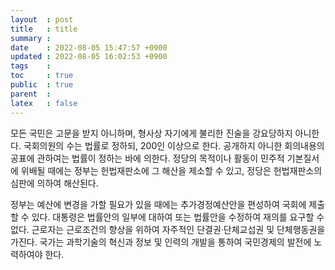 ```yaml
---
layout  : post
title   : title
summary : 
date    : 2022-08-05 15:47:57 +0900
updated : 2022-08-05 16:02:53 +0900
tags    : 
toc     : true
public  : true
parent  : 
latex   : false
---
```



모든 국민은 고문을 받지 아니하며, 형사상 자기에게 불리한 진술을 강요당하지 아니한다. 국회의원의 수는 법률로 정하되, 200인 이상으로 한다. 공개하지 아니한 회의내용의 공표에 관하여는 법률이 정하는 바에 의한다. 정당의 목적이나 활동이 민주적 기본질서에 위배될 때에는 정부는 헌법재판소에 그 해산을 제소할 수 있고, 정당은 헌법재판소의 심판에 의하여 해산된다.

정부는 예산에 변경을 가할 필요가 있을 때에는 추가경정예산안을 편성하여 국회에 제출할 수 있다. 대통령은 법률안의 일부에 대하여 또는 법률안을 수정하여 재의를 요구할 수 없다. 근로자는 근로조건의 향상을 위하여 자주적인 단결권·단체교섭권 및 단체행동권을 가진다. 국가는 과학기술의 혁신과 정보 및 인력의 개발을 통하여 국민경제의 발전에 노력하여야 한다.
